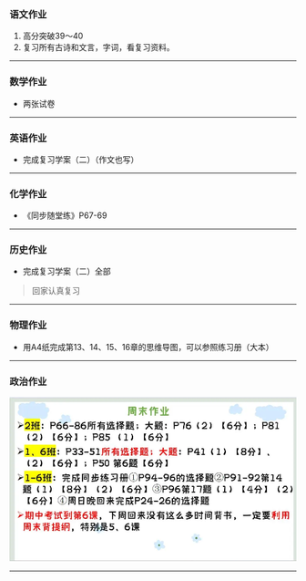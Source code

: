 ### 语文作业
1. 高分突破39～40
2. 复习所有古诗和文言，字词，看复习资料。
---

### 数学作业
- 两张试卷
---

### 英语作业
- 完成复习学案（二）（作文也写）
---

### 化学作业
- 《同步随堂练》P67-69
---

### 历史作业
- 完成复习学案（二）全部
> 回家认真复习
---

### 物理作业
- 用A4纸完成第13、14、15、16章的思维导图，可以参照练习册（大本）
---

### 政治作业
![hw](./_images/9p.webp)

---
